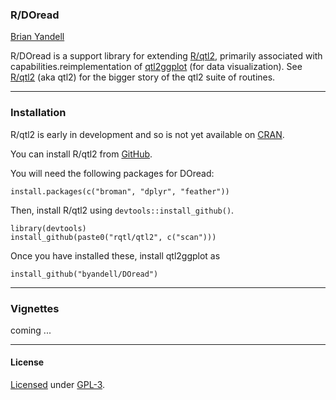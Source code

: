 ### R/DOread

[Brian Yandell](http://www.stat.wisc.edu/~yandell)

R/DOread is a support library for extending [R/qtl2](http://kbroman.org/qtl2), primarily associated with capabilities.reimplementation of [qtl2ggplot](https://github.com/byandell/qtl2ggplot) (for data visualization). See
[R/qtl2](http://kbroman.org/qtl2) (aka qtl2) for the bigger story of the qtl2 suite of routines.

---

### Installation

R/qtl2 is early in development and so is not yet available on
[CRAN](http://cran.r-project.org).

You can install R/qtl2 from [GitHub](https://github.com/rqtl).

You will need the following packages for DOread:

    install.packages(c("broman", "dplyr", "feather"))

Then, install R/qtl2 using `devtools::install_github()`.

    library(devtools)
    install_github(paste0("rqtl/qtl2", c("scan")))

Once you have installed these, install qtl2ggplot as

    install_github("byandell/DOread")

---

### Vignettes

coming ...

---

#### License

[Licensed](License.md) under [GPL-3](http://www.r-project.org/Licenses/GPL-3).
